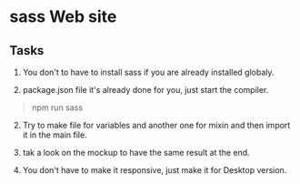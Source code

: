 # sass Web site

## Tasks

1. You don't to have to install sass if you are already installed globaly.

2. package.json file it's already done for you, just start the compiler.

> npm run sass

2. Try to make file for variables and another one for mixin and then import it in the main file.

3. tak a look on the mockup to have the same result at the end.

4. You don't have to make it responsive, just make it for Desktop version.
